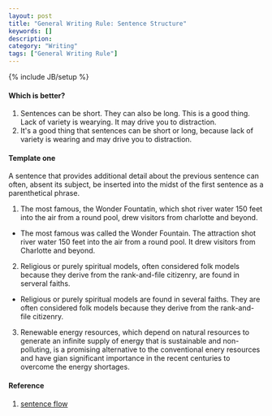 ```yaml
---
layout: post
title: "General Writing Rule: Sentence Structure"
keywords: []
description: 
category: "Writing"
tags: ["General Writing Rule"]
---
```

{% include JB/setup %}

#### Which is better?

1. Sentences can be short. They can also be long. This is a good thing. Lack of
variety is wearying. It may drive you to distraction.
2. It's a good thing that sentences can be short or long, because lack of
  variety is wearing and may drive you to distraction.


#### Template one
A sentence that provides additional detail about the previous sentence can
often, absent its subject, be inserted into the midst of the first sentence as
a parenthetical phrase.
1. The most famous, the Wonder Fountatin, which shot river water 150 feet into
   the air from a round pool, drew visitors from charlotte and beyond.
- The most famous was called the Wonder Fountain. The attraction shot river
  water 150 feet into the air from a round pool. It drew visitors from
  Charlotte and beyond.

2. Religious or purely spiritual models, often considered folk models because
   they derive from the rank-and-file citizenry, are found in serveral faiths.
- Religious or purely spiritual models are found in several faiths. They are
  often considered folk models because they derive from the rank-and-file
  citizenry.

3. Renewable energy resources, which depend on natural resources to generate an
   infinite supply of energy that is sustainable and non-polluting, is a
   promising alternative to the conventional enery resources and have gian
   significant importance in the recent centuries to overcome the energy shortages.


#### Reference
1. [sentence flow](https://www.dailywritingtips.com/5-keys-to-better-sentence-flow/)
